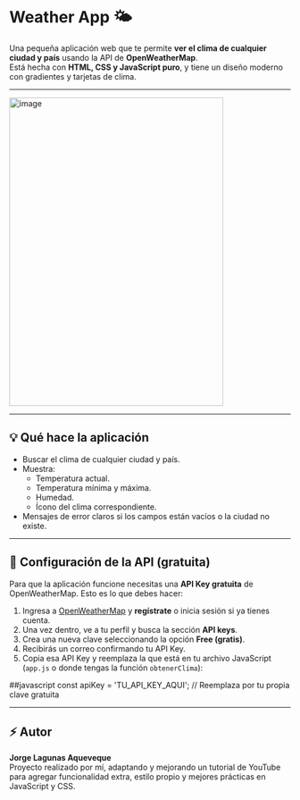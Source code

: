 # Weather App 🌤️

Una pequeña aplicación web que te permite **ver el clima de cualquier ciudad y país** usando la API de **OpenWeatherMap**.  
Está hecha con **HTML, CSS y JavaScript puro**, y tiene un diseño moderno con gradientes y tarjetas de clima.

---

<img width="383" height="552" alt="image" src="https://github.com/user-attachments/assets/8eea1e54-21cd-4a97-9ab4-ed44c2289f1f" />

---

## 💡 Qué hace la aplicación

- Buscar el clima de cualquier ciudad y país.  
- Muestra:
  - Temperatura actual.  
  - Temperatura mínima y máxima.  
  - Humedad.  
  - Ícono del clima correspondiente.  
- Mensajes de error claros si los campos están vacíos o la ciudad no existe.  


---

## 🔑 Configuración de la API (gratuita)

Para que la aplicación funcione necesitas una **API Key gratuita** de OpenWeatherMap. Esto es lo que debes hacer:

1. Ingresa a [OpenWeatherMap](https://openweathermap.org/) y **regístrate** o inicia sesión si ya tienes cuenta.  
2. Una vez dentro, ve a tu perfil y busca la sección **API keys**.  
3. Crea una nueva clave seleccionando la opción **Free (gratis)**.  
4. Recibirás un correo confirmando tu API Key.  
5. Copia esa API Key y reemplaza la que está en tu archivo JavaScript (`app.js` o donde tengas la función `obtenerClima`):

##javascript
const apiKey = 'TU_API_KEY_AQUI'; // Reemplaza por tu propia clave gratuita

---
## ⚡ Autor

**Jorge Lagunas Aqueveque**  
Proyecto realizado por mí, adaptando y mejorando un tutorial de YouTube para agregar funcionalidad extra, estilo propio y mejores prácticas en JavaScript y CSS.
